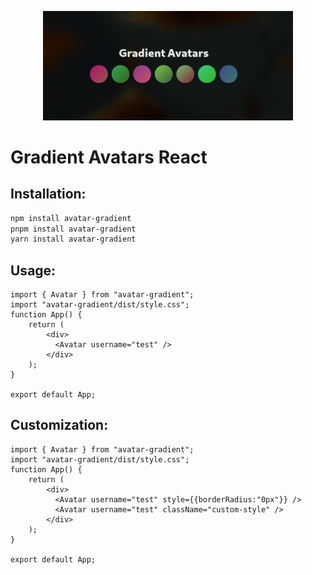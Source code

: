 <p align="center">
  <img src="assets/preview.jpg" width="400" alt="gradient avatars logo" />
</p>


# Gradient Avatars React


## Installation:
```bash
npm install avatar-gradient
pnpm install avatar-gradient
yarn install avatar-gradient
```

## Usage:
```tsx
import { Avatar } from "avatar-gradient";
import "avatar-gradient/dist/style.css";
function App() {
    return (
        <div>
          <Avatar username="test" />
        </div>
    );
}

export default App;

```

## Customization:
```tsx
import { Avatar } from "avatar-gradient";
import "avatar-gradient/dist/style.css";
function App() {
    return (
        <div>
          <Avatar username="test" style={{borderRadius:"0px"}} />
          <Avatar username="test" className="custom-style" />
        </div>
    );
}

export default App;

```